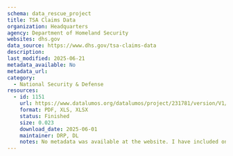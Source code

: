 ```yaml
---
schema: data_rescue_project 
title: TSA Claims Data
organization: Headquarters
agency: Department of Homeland Security
websites: dhs.gov
data_source: https://www.dhs.gov/tsa-claims-data
description: 
last_modified: 2025-06-21
metadata_available: No
metadata_url: 
category:
  - National Security & Defense 
resources:
  - id: 1151
    url: https://www.datalumos.org/datalumos/project/231781/version/V1/view
    format: PDF, XLS, XLSX
    status: Finished
    size: 0.023
    download_date: 2025-06-01
    maintainer: DRP, DL
    notes: No metadata was available at the website. I have included one related publication, along with information about the claims process from which this dataset arises
---
```

